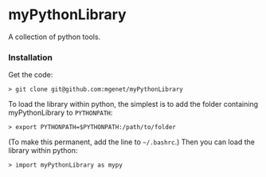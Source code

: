 # myPythonLibrary
A collection of python tools.
### Installation
Get the code:
```
> git clone git@github.com:mgenet/myPythonLibrary
```
To load the library within python, the simplest is to add the folder containing myPythonLibrary to `PYTHONPATH`:
```
> export PYTHONPATH=$PYTHONPATH:/path/to/folder
```
(To make this permanent, add the line to `~/.bashrc`.)
Then you can load the library within python:
```
> import myPythonLibrary as mypy
```
